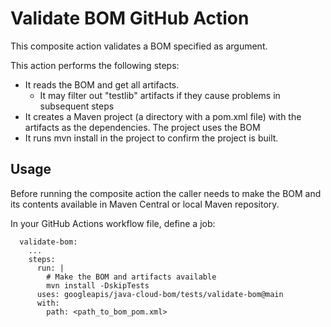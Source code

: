 # Validate BOM GitHub Action

This composite action validates a BOM specified as argument.

This action performs the following steps:

- It reads the BOM and get all artifacts.
  - It may filter out "testlib" artifacts if they cause problems in subsequent steps
- It creates a Maven project (a directory with a pom.xml file) with the artifacts as the dependencies. The project uses the BOM
- It runs mvn install in the project to confirm the project is built.

## Usage

Before running the composite action the caller needs to make the BOM and its
contents available in Maven Central or local Maven repository.

In your GitHub Actions workflow file, define a job:

```
  validate-bom:
    ...
    steps:
      run: |
        # Make the BOM and artifacts available
        mvn install -DskipTests
      uses: googleapis/java-cloud-bom/tests/validate-bom@main
      with:
        path: <path_to_bom_pom.xml>
```
